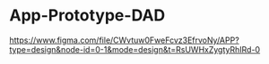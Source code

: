 # App-Prototype-DAD
https://www.figma.com/file/CWvtuw0FweFcvz3EfrvoNy/APP?type=design&node-id=0-1&mode=design&t=RsUWHxZygtyRhIRd-0
